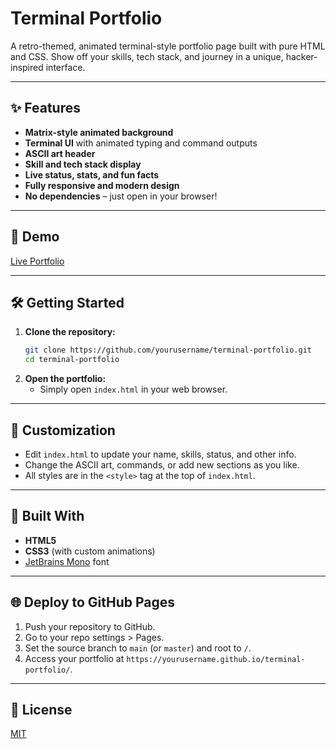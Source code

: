 # Terminal Portfolio

A retro-themed, animated terminal-style portfolio page built with pure HTML and CSS. Show off your skills, tech stack, and journey in a unique, hacker-inspired interface.

---

## ✨ Features

- **Matrix-style animated background**
- **Terminal UI** with animated typing and command outputs
- **ASCII art header**
- **Skill and tech stack display**
- **Live status, stats, and fun facts**
- **Fully responsive and modern design**
- **No dependencies** – just open in your browser!

---

## 🚀 Demo

[Live Portfolio](https://adhil-b.github.io/terminal-portfolio/)

---

## 🛠️ Getting Started

1. **Clone the repository:**
   ```bash
   git clone https://github.com/yourusername/terminal-portfolio.git
   cd terminal-portfolio
   ```
2. **Open the portfolio:**
   - Simply open `index.html` in your web browser.

---

## 🎨 Customization

- Edit `index.html` to update your name, skills, status, and other info.
- Change the ASCII art, commands, or add new sections as you like.
- All styles are in the `<style>` tag at the top of `index.html`.

---

## 🧰 Built With

- **HTML5**
- **CSS3** (with custom animations)
- [JetBrains Mono](https://fonts.google.com/specimen/JetBrains+Mono) font

---

## 🌐 Deploy to GitHub Pages

1. Push your repository to GitHub.
2. Go to your repo settings > Pages.
3. Set the source branch to `main` (or `master`) and root to `/`.
4. Access your portfolio at `https://yourusername.github.io/terminal-portfolio/`.

---

## 📄 License

[MIT](LICENSE)
